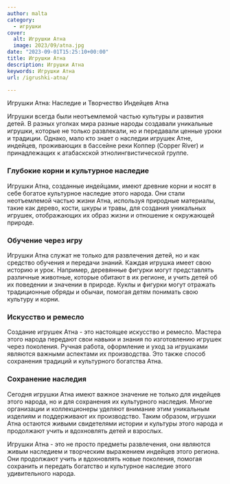 ```yaml
---
author: malta
category:
  - игрушки
cover:
  alt: Игрушки Атна
  image: 2023/09/atna.jpg
date: "2023-09-01T15:25:10+00:00"
title: Игрушки Атна
description: Игрушки Атна
keywords: Игрушки Атна
url: /igrushki-atna/

---
```

Игрушки Атна: Наследие и Творчество Индейцев Атна

Игрушки всегда были неотъемлемой частью культуры и развития детей. В разных уголках мира разные народы создавали уникальные игрушки, которые не только развлекали, но и передавали ценные уроки и традиции. Однако, мало кто знает о наследии игрушек Атне, индейцев, проживающих в бассейне реки Коппер (Copper River) и принадлежащих к атабаскской этнолингвистической группе.

### Глубокие корни и культурное наследие

Игрушки Атна, созданные индейцами, имеют древние корни и носят в себе богатое культурное наследие этого народа. Они стали неотъемлемой частью жизни Атна, используя природные материалы, такие как дерево, кости, шкуры и травы, для создания уникальных игрушек, отображающих их образ жизни и отношение к окружающей природе.

### Обучение через игру

Игрушки Атна служат не только для развлечения детей, но и как средство обучения и передачи знаний. Каждая игрушка имеет свою историю и урок. Например, деревянные фигурки могут представлять различные животные, которые обитают в их регионе, и учить детей об их поведении и значении в природе. Куклы и фигурки могут отражать традиционные обряды и обычаи, помогая детям понимать свою культуру и корни.

### Искусство и ремесло

Создание игрушек Атна \- это настоящее искусство и ремесло. Мастера этого народа передают свои навыки и знания по изготовлению игрушек через поколения. Ручная работа, оформление и уход за игрушками являются важными аспектами их производства. Это также способ сохранения традиций и культурного богатства Атна.

### Сохранение наследия

Сегодня игрушки Атна имеют важное значение не только для индейцев этого народа, но и для сохранения их культурного наследия. Многие организации и коллекционеры уделяют внимание этим уникальным изделиям и поддерживают их производство. Таким образом, игрушки Атна остаются живыми свидетелями истории и культуры этого народа и продолжают учить и вдохновлять детей и взрослых.

Игрушки Атна \- это не просто предметы развлечения, они являются живым наследием и творческим выражением индейцев этого региона. Они продолжают учить и вдохновлять новые поколения, помогая сохранить и передать богатство и культурное наследие этого удивительного народа.
